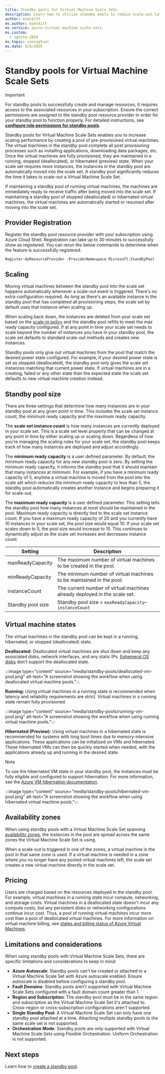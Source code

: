 ```yaml
---
title: Standby pools for Virtual Machine Scale Sets
description: Learn how to utilize standby pools to reduce scale-out latency with Virtual Machine Scale Sets.
author: mimckitt
ms.author: mimckitt
ms.service: azure-virtual-machine-scale-sets
ms.custom:
  - ignite-2024
ms.topic: conceptual
ms.date: 5/6/2025
---
```


# Standby pools for Virtual Machine Scale Sets

> [!IMPORTANT]
> For standby pools to successfully create and manage resources, it requires access to the associated resources in your subscription. Ensure the correct permissions are assigned to the standby pool resource provider in order for your standby pool to function properly. For detailed instructions, see **[configure role permissions for standby pools](standby-pools-configure-permissions.md)**.

Standby pools for Virtual Machine Scale Sets enables you to increase scaling performance by creating a pool of pre-provisioned virtual machines. The virtual machines in the standby pool complete all post provisioning processes such as installing applications, downloading data packages, etc. Once the virtual machines are fully provisioned, they are maintained in a running, stopped (deallocated), or hibernated (preview) state. When your scale set requires more instances, the instances in the standby pool are automatically moved into the scale set. A standby pool significantly reduces the time it takes to scale-out a Virtual Machine Scale Set. 

If maintaining a standby pool of running virtual machines, the machines are immediately ready to receive traffic after being moved into the scale set. If maintaining a standby pool of stopped (deallocated) or hibernated virtual machines, the virtual machines are automatically started or resumed after moving into the scale set. 

## Provider Registration
Register the standby pool resource provider with your subscription using Azure Cloud Shell. Registration can take up to 30 minutes to successfully show as registered. You can rerun the below commands to determine when the feature is successfully registered. 

```azurepowershell-interactive
Register-AzResourceProvider -ProviderNamespace Microsoft.StandbyPool
```

## Scaling

Moving virtual machines between the standby pool into the scale set happens automatically whenever a scale-out event is triggered. There's no extra configuration required. As long as there's an available instance in the standby pool that has completed all provisioning steps, the scale set by default uses that instance when scaling up. 

When scaling back down, the instances are deleted from your scale set based on the [scale-in policy](virtual-machine-scale-sets-scale-in-policy.md) and the standby pool refills to meet the max ready capacity configured. If at any point in time your scale set needs to scale beyond the number of instances you have in your standby pool, the scale set defaults to standard scale-out methods and creates new instances.

Standby pools only give out virtual machines from the pool that match the desired power state configured. For example, if your desired power state is set as stopped (deallocated), the standby pool only gives the scale set instances matching that current power state. If virtual machines are in a creating, failed or any other state than the expected state the scale set defaults to new virtual machine creation instead.

## Standby pool size
There are three settings that determine how many instances are in your standby pool at any given point in time. This includes the scale set instance count, the minimum ready capacity and the maximum ready capacity. 

The **scale set instance count** is how many instances are currently deployed in your scale set. This is a scale set level property that can be changed at any point in time by either scaling up or scaling down. Regardless of how you're managing the scaling rules for your scale set, the standby pool keeps track of how many instances are deployed and adjust accordingly. 

The **minimum ready capacity** is a user defined parameter. By default, the minimum ready capacity for any new standby pool is zero. By setting the minimum ready capacity, it informs the standby pool that it should maintain that many instances at minimum. For example, if you have a minimum ready capacity of 5, anytime a virtual machine is moved from the pool into the scale set which reduces the minimum ready capacity to less than 5, the standby pool automatically creates another instance and begins preparing it for scale-out. 

The **maximum ready capacity** is a user defined parameter. This setting tells the standby pool how many instances at most should be maintained in the pool. Maximum ready capacity is directly tied to the scale set instance count. If you have a maximum ready capacity of 20 and you currently have 10 instances in your scale set, the pool size would equal 10. If your scale set scales down to 5, the pool size would increase to 15. This continues to dynamically adjust as the scale set increases and decreases instance count. 

| Setting | Description | 
|---|---|
| maxReadyCapacity | The maximum number of virtual machines to be created in the pool.|
| minReadyCapacity | The minimum number of virtual machines to be maintained in the pool.|
| instanceCount | The current number of virtual machines already deployed in the scale set.|
| Standby pool size | Standby pool size = `maxReadyCapacity`– `instanceCount` |

## Virtual machine states

The virtual machines in the standby pool can be kept in a running, hibernated, or stopped (deallocated) state. 

**Deallocated:** Deallocated virtual machines are shut down and keep any associated disks, network interfaces, and any static IPs. [Ephemeral OS disks](../virtual-machines/ephemeral-os-disks.md) don't support the deallocated state. 

:::image type="content" source="media/standby-pools/deallocated-vm-pool.png" alt-text="A screenshot showing the workflow when using deallocated virtual machine pools.":::

**Running:** Using virtual machines in a running state is recommended when latency and reliability requirements are strict. Virtual machines in a running state remain fully provisioned. 

:::image type="content" source="media/standby-pools/running-vm-pool.png" alt-text="A screenshot showing the workflow when using running virtual machine pools.":::

**Hibernated (Preview):** Using virtual machines in a hibernated state is recommended for systems with long boot times due to memory-intensive applications. These applications can be initialized on VMs and hibernated. These hibernated VMs can then be quickly started when needed, with the applications already up and running in the desired state.

> [!NOTE]
> To use the hibernated VM state in your standby pool, the instances must be fully eligible and configured to support hibernation. For more information, see the [Azure VM hibernation documentation](../virtual-machines/hibernate-resume.md).

:::image type="content" source="media/standby-pools/hibernated-vm-pool.png" alt-text="A screenshot showing the workflow when using hibernated virtual machine pools.":::


## Availability zones
When using standby pools with a Virtual Machine Scale Set spanning [availability zones](virtual-machine-scale-sets-use-availability-zones.md), the instances in the pool are spread across the same zones the Virtual Machine Scale Set is using. 

When a scale-out is triggered in one of the zones, a virtual machine in the pool in that same zone is used. If a virtual machine is needed in a zone where you no longer have any pooled virtual machines left, the scale set creates a new virtual machine directly in the scale set. 

## Pricing

Users are charged based on the resources deployed in the standby pool. For example, virtual machines in a running state incur compute, networking, and storage costs. Virtual machines in a deallocated state doesn't incur any compute costs, but any persistent disks or networking configurations continue incur cost. Thus, a pool of running virtual machines incur more cost than a pool of deallocated virtual machines. For more information on virtual machine billing, see [states and billing status of Azure Virtual Machines](../virtual-machines/states-billing.md).

## Limitations and considerations

When using standby pools with Virtual Machine Scale Sets, there are specific limitations and considerations to keep in mind:

- **Azure Autoscale**: Standby pools can't be created or attached to a Virtual Machine Scale Set with Azure autoscale enabled. Ensure autoscale is disabled before configuring a standby pool.
- **Fault Domains**: Standby pools aren't supported with Virtual Machine Scale Sets configured with a fault domain count greater than 1.
- **Region and Subscription**: The standby pool must be in the same region and subscription as the Virtual Machine Scale Set it's attached to. Cross-region or cross-subscription configurations aren't supported.
- **Single Standby Pool**: A Virtual Machine Scale Set can only have one standby pool attached at a time. Attaching multiple standby pools to the same scale set is not supported.
- **Orchestration Mode**: Standby pools are only supported with Virtual Machine Scale Sets using Flexible Orchestration. Uniform Orchestration is not supported.

## Next steps

Learn how to [create a standby pool](standby-pools-create.md).
